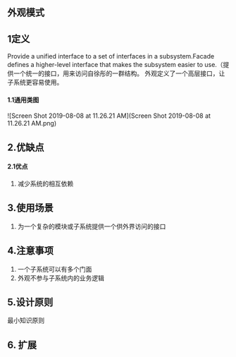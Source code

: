 ## 外观模式

## 1定义

Provide a unified interface to a set of interfaces in a subsystem.Facade defines a higher-level interface that makes the subsystem easier to use.（提供一个统一的接口，用来访问自徐彤的一群结构。 外观定义了一个高层接口，让子系统更容易使用。

#### 1.1通用类图

![Screen Shot 2019-08-08 at 11.26.21 AM](Screen Shot 2019-08-08 at 11.26.21 AM.png)

## 2.优缺点

#### 2.1优点

1. 减少系统的相互依赖



## 3.使用场景

1. 为一个复杂的模块或子系统提供一个供外界访问的接口

   



## 4.注意事项

1. 一个子系统可以有多个门面
2. 外观不参与子系统内的业务逻辑

## 5.设计原则

最小知识原则

## 6.  扩展

#####  